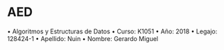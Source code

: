 # AED

• Algoritmos y Estructuras de Datos
• Curso: K1051
• Año: 2018
• Legajo: 128424-1
• Apellido: Nuin
• Nombre: Gerardo Miguel
